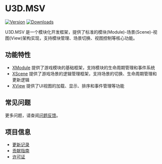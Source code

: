 # U3D.MSV

[![Version](https://img.shields.io/npm/v/org.eframework.u3d.msv)](https://www.npmjs.com/package/org.eframework.u3d.msv)
[![Downloads](https://img.shields.io/npm/dm/org.eframework.u3d.msv)](https://www.npmjs.com/package/org.eframework.u3d.msv)

U3D.MSV 是一个模块化开发框架，提供了标准的模块(Module)-场景(Scene)-视图(View)架构实现，支持模块管理、场景切换、视图控制等核心功能。

## 功能特性

- [XModule](Documentation~/XModule.md) 提供了游戏模块的基础框架，支持模块的生命周期管理和事件系统
- [XScene](Documentation~/XScene.md) 提供了游戏场景的逻辑管理框架，支持场景的切换、生命周期管理和更新逻辑
- [XView](Documentation~/XView.md) 提供了UI视图的加载、显示、排序和事件管理等功能

## 常见问题

更多问题，请查阅[问题反馈](CONTRIBUTING.md#问题反馈)。

## 项目信息

- [更新记录](CHANGELOG.md)
- [贡献指南](CONTRIBUTING.md)
- [许可证](LICENSE.md) 